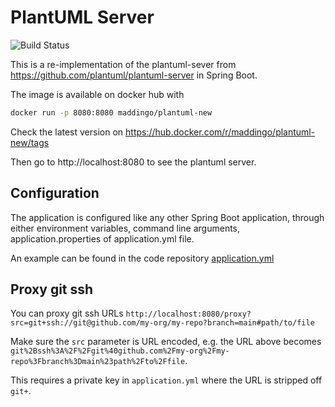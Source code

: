 # PlantUML Server

![Build Status](https://github.com/maddingo/plantuml-server-new/actions/workflows/maven.yml/badge.svg)

This is a re-implementation of the plantuml-sever from https://github.com/plantuml/plantuml-server in Spring Boot.

The image is available on docker hub with
```bash
docker run -p 8080:8080 maddingo/plantuml-new
```
Check the latest version on https://hub.docker.com/r/maddingo/plantuml-new/tags

Then go to http://localhost:8080 to see the plantuml server.

## Configuration
The application is configured like any other Spring Boot application, through either environment variables, command line arguments, application.properties of application.yml file.

An example can be found in the code repository [application.yml](src/main/resources/application.yml)

## Proxy git ssh
You can proxy git ssh URLs `http://localhost:8080/proxy?src=git+ssh://git@github.com/my-org/my-repo?branch=main#path/to/file`

Make sure the `src` parameter is URL encoded, e.g. the URL above becomes `git%2Bssh%3A%2F%2Fgit%40github.com%2Fmy-org%2Fmy-repo%3Fbranch%3Dmain%23path%2Fto%2Ffile`.

This requires a private key in `application.yml` where the URL is stripped off `git+`.
